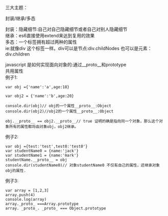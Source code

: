 三大主题：<br>

封装/继承/多态<br>


封装：隐藏细节:自己对自己隐藏细节或者自己对别人隐藏细节<br>
继承：es6直接使用extend来达到复用的效果<br>
多态：一个标签拥有超过两种的属性<br>
ie:就像div 这个标签一样。div可以是节点:div.childNodes
也可以是元素：div.children<br>

javascript 是如何实现面向对象的:通过__proto__和prototype<br>
共用属性<br>
例子1:<br>
```
var obj ={'name':'a',age:18}

var obj2 = {'name':'b',age:20}

console.dir(obj)// obj的一个属性__proto__:Object
console.dir(obj2)//obj2的一个属性__proto__:Object 

obj.__proto__ == obj2.__proto__// true 证明的确是指向同一个对象，那么这个对象所有的属性都将由对象obj，obj2继承。

```
例子2:<br>
```
var obj ={test:'test',test0:'test0'}
var studentName0 = {name:'jack'}
var studentName1 = {name:'mark'}
studentName.__proto__ = obj
console.dir(studentName0)// 对象studentName0 不仅有自己的属性，还继承对象obj的属性. 
```
例子3:<br>
```
var array = [1,2,3]
array.push(4)
console.log(array)
array._proto_ ===Array.prototype
array. _proto_. _proto_ === Object.prototype

```


